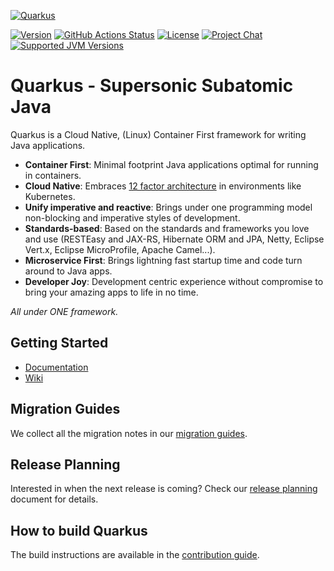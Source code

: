 [![Quarkus](https://design.jboss.org/quarkus/logo/final/PNG/quarkus_logo_horizontal_rgb_1280px_default.png)](https://quarkus.io/)

[![Version](https://img.shields.io/maven-central/v/io.quarkus/quarkus-bom?logo=apache-maven&style=for-the-badge)](https://search.maven.org/artifact/io.quarkus/quarkus-bom)
[![GitHub Actions Status](<https://img.shields.io/github/workflow/status/QuarkusIO/quarkus/Quarkus CI?logo=GitHub&style=for-the-badge>)](https://github.com/quarkusio/quarkus/actions?query=workflow%3A%22Quarkus+CI%22)
[![License](https://img.shields.io/github/license/quarkusio/quarkus?style=for-the-badge&logo=apache)](https://www.apache.org/licenses/LICENSE-2.0)
[![Project Chat](https://img.shields.io/badge/zulip-join_chat-brightgreen.svg?style=for-the-badge&logo=zulip)](https://quarkusio.zulipchat.com/)
[![Supported JVM Versions](https://img.shields.io/badge/JVM-11--16-brightgreen.svg?style=for-the-badge&logo=Java)](https://github.com/quarkusio/quarkus/actions/runs/113853915/)

# Quarkus - Supersonic Subatomic Java

Quarkus is a Cloud Native, (Linux) Container First framework for writing Java applications.

* **Container First**: 
Minimal footprint Java applications optimal for running in containers.
* **Cloud Native**:
Embraces [12 factor architecture](https://12factor.net) in environments like Kubernetes.
* **Unify imperative and reactive**:
Brings under one programming model non-blocking and imperative styles of development.
* **Standards-based**:
Based on the standards and frameworks you love and use (RESTEasy and JAX-RS, Hibernate ORM and JPA, Netty, Eclipse Vert.x, Eclipse MicroProfile, Apache Camel...).
* **Microservice First**:
Brings lightning fast startup time and code turn around to Java apps.
* **Developer Joy**:
Development centric experience without compromise to bring your amazing apps to life in no time.

_All under ONE framework._

## Getting Started

* [Documentation](https://quarkus.io)
* [Wiki](https://github.com/quarkusio/quarkus/wiki)

## Migration Guides

We collect all the migration notes in our [migration guides](https://github.com/quarkusio/quarkus/wiki/Migration-Guides).

## Release Planning

Interested in when the next release is coming? Check our [release planning](https://github.com/quarkusio/quarkus/wiki/Release-Planning) document for details.

## How to build Quarkus

The build instructions are available in the [contribution guide](CONTRIBUTING.md).


